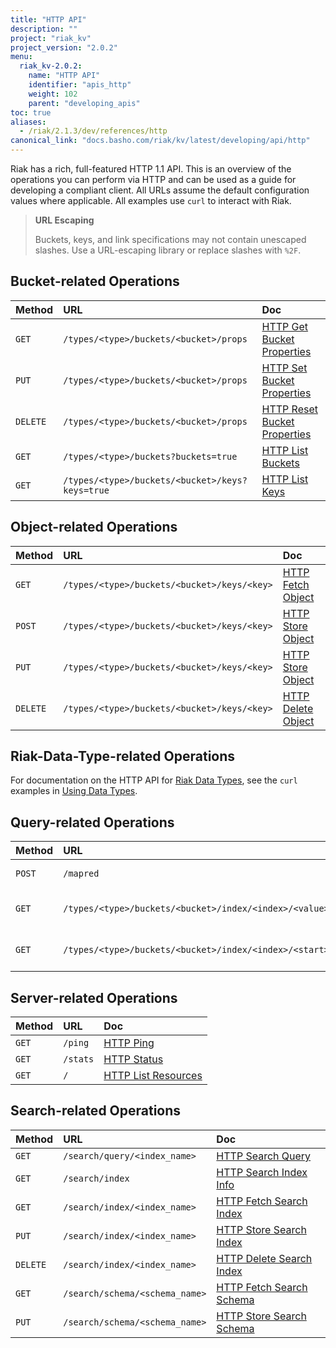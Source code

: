 ```yaml
---
title: "HTTP API"
description: ""
project: "riak_kv"
project_version: "2.0.2"
menu:
  riak_kv-2.0.2:
    name: "HTTP API"
    identifier: "apis_http"
    weight: 102
    parent: "developing_apis"
toc: true
aliases:
  - /riak/2.1.3/dev/references/http
canonical_link: "docs.basho.com/riak/kv/latest/developing/api/http"
---
```


Riak has a rich, full-featured HTTP 1.1 API. This is an overview of the
operations you can perform via HTTP and can be used as a guide for
developing a compliant client. All URLs assume the default configuration
values where applicable. All examples use `curl` to interact with Riak.

> **URL Escaping**
>
> Buckets, keys, and link specifications may not contain unescaped
slashes. Use a URL-escaping library or replace slashes with `%2F`.

## Bucket-related Operations

Method | URL | Doc
:------|:----|:---
`GET` | `/types/<type>/buckets/<bucket>/props` | [HTTP Get Bucket Properties](/riak/kv/2.0.2/developing/api/http/get-bucket-props)
`PUT` | `/types/<type>/buckets/<bucket>/props` | [HTTP Set Bucket Properties](/riak/kv/2.0.2/developing/api/http/set-bucket-props)
`DELETE` | `/types/<type>/buckets/<bucket>/props` | [HTTP Reset Bucket Properties](/riak/kv/2.0.2/developing/api/http/reset-bucket-props)
`GET` | `/types/<type>/buckets?buckets=true` | [HTTP List Buckets](/riak/kv/2.0.2/developing/api/http/list-buckets)
`GET` | `/types/<type>/buckets/<bucket>/keys?keys=true` | [HTTP List Keys](/riak/kv/2.0.2/developing/api/http/list-keys)

## Object-related Operations

Method | URL | Doc
:------|:----|:---
`GET` | `/types/<type>/buckets/<bucket>/keys/<key>` | [HTTP Fetch Object](/riak/kv/2.0.2/developing/api/http/fetch-object)
`POST` | `/types/<type>/buckets/<bucket>/keys/<key>` | [HTTP Store Object](/riak/kv/2.0.2/developing/api/http/store-object)
`PUT` | `/types/<type>/buckets/<bucket>/keys/<key>` | [HTTP Store Object](/riak/kv/2.0.2/developing/api/http/store-object)
`DELETE` | `/types/<type>/buckets/<bucket>/keys/<key>` | [HTTP Delete Object](/riak/kv/2.0.2/developing/api/http/delete-object)

## Riak-Data-Type-related Operations

For documentation on the HTTP API for [Riak Data Types](/riak/kv/2.0.2/learn/concepts/crdts),
see the `curl` examples in [Using Data Types](/riak/kv/2.0.2/developing/data-types).

## Query-related Operations

Method | URL | Doc
:------|:----|:---
`POST` | `/mapred` | [HTTP MapReduce](/riak/kv/2.0.2/developing/api/http/mapreduce)
`GET` | `/types/<type>/buckets/<bucket>/index/<index>/<value>` | [HTTP Secondary Indexes](/riak/kv/2.0.2/developing/api/http/secondary-indexes)
`GET` | `/types/<type>/buckets/<bucket>/index/<index>/<start>/<end>` | [HTTP Secondary Indexes](/riak/kv/2.0.2/developing/api/http/secondary-indexes)

## Server-related Operations

Method | URL | Doc
:------|:----|:---
`GET` | `/ping` | [HTTP Ping](/riak/kv/2.0.2/developing/api/http/ping)
`GET` | `/stats` | [HTTP Status](/riak/kv/2.0.2/developing/api/http/status)
`GET` | `/` | [HTTP List Resources](/riak/kv/2.0.2/developing/api/http/list-resources)

## Search-related Operations

Method | URL | Doc
:------|:----|:---
`GET` | `/search/query/<index_name>` | [HTTP Search Query](/riak/kv/2.0.2/developing/api/http/search-query)
`GET` | `/search/index` | [HTTP Search Index Info](/riak/kv/2.0.2/developing/api/http/search-index-info)
`GET` | `/search/index/<index_name>` | [HTTP Fetch Search Index](/riak/kv/2.0.2/developing/api/http/fetch-search-index)
`PUT` | `/search/index/<index_name>` | [HTTP Store Search Index](/riak/kv/2.0.2/developing/api/http/store-search-index)
`DELETE` | `/search/index/<index_name>` | [HTTP Delete Search Index](/riak/kv/2.0.2/developing/api/http/delete-search-index)
`GET` | `/search/schema/<schema_name>` | [HTTP Fetch Search Schema](/riak/kv/2.0.2/developing/api/http/fetch-search-schema)
`PUT` | `/search/schema/<schema_name>` | [HTTP Store Search Schema](/riak/kv/2.0.2/developing/api/http/store-search-schema)
